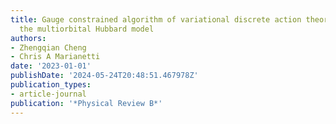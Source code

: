 ```yaml
---
title: Gauge constrained algorithm of variational discrete action theory at N= 3 for
  the multiorbital Hubbard model
authors:
- Zhengqian Cheng
- Chris A Marianetti
date: '2023-01-01'
publishDate: '2024-05-24T20:48:51.467978Z'
publication_types:
- article-journal
publication: '*Physical Review B*'
---
```

